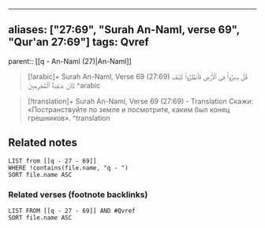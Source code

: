 
---
aliases: ["27:69", "Surah An-Naml, verse 69", "Qur'an 27:69"]
tags: Qvref
---

parent:: [[q - An-Naml (27)|An-Naml]]

> [!arabic]+ Surah An-Naml, Verse 69 (27:69)
> <span class="quran-arabic">قُلْ سِيرُوا۟ فِى ٱلْأَرْضِ فَٱنظُرُوا۟ كَيْفَ كَانَ عَـٰقِبَةُ ٱلْمُجْرِمِينَ</span>
^arabic

> [!translation]+ Surah An-Naml, Verse 69 (27:69) - Translation
> Скажи: «Постранствуйте по земле и посмотрите, каким был конец грешников».
^translation



## Related notes
```dataview
LIST from [[q - 27 - 69]]
WHERE !contains(file.name, "q - ")
SORT file.name ASC
```

### Related verses (footnote backlinks)
```dataview
LIST FROM [[q - 27 - 69]] AND #Qvref
SORT file.name ASC
```

